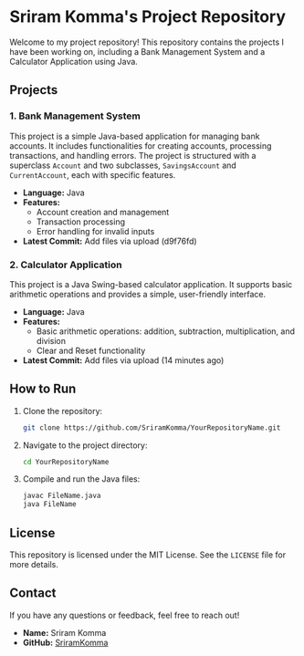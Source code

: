 # Sriram Komma's Project Repository

Welcome to my project repository! This repository contains the projects I have been working on, including a Bank Management System and a Calculator Application using Java.

## Projects

### 1. Bank Management System
This project is a simple Java-based application for managing bank accounts. It includes functionalities for creating accounts, processing transactions, and handling errors. The project is structured with a superclass `Account` and two subclasses, `SavingsAccount` and `CurrentAccount`, each with specific features.

- **Language:** Java
- **Features:**
  - Account creation and management
  - Transaction processing
  - Error handling for invalid inputs
- **Latest Commit:** Add files via upload (d9f76fd)

### 2. Calculator Application
This project is a Java Swing-based calculator application. It supports basic arithmetic operations and provides a simple, user-friendly interface.

- **Language:** Java
- **Features:**
  - Basic arithmetic operations: addition, subtraction, multiplication, and division
  - Clear and Reset functionality
- **Latest Commit:** Add files via upload (14 minutes ago)

## How to Run
1. Clone the repository:
    ```bash
    git clone https://github.com/SriramKomma/YourRepositoryName.git
    ```
2. Navigate to the project directory:
    ```bash
    cd YourRepositoryName
    ```
3. Compile and run the Java files:
    ```bash
    javac FileName.java
    java FileName
    ```

## License
This repository is licensed under the MIT License. See the `LICENSE` file for more details.

## Contact
If you have any questions or feedback, feel free to reach out!

- **Name:** Sriram Komma
- **GitHub:** [SriramKomma](https://github.com/SriramKomma)
